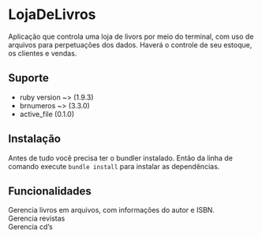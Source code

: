 # LojaDeLivros
Aplicação que controla uma loja de livors por meio do terminal, com uso de arquivos para perpetuações dos dados. Haverá o controle de seu estoque, os clientes e vendas.

## Suporte
+ ruby version ~> (1.9.3)
+ brnumeros ~> (3.3.0)
+ active_file (0.1.0)

## Instalação
Antes de tudo você precisa ter o bundler instalado. Então da linha de comando execute `bundle install` para instalar as dependências.

## Funcionalidades
Gerencia livros em arquivos, com informações do autor e ISBN.  
Gerencia revistas  
Gerencia cd’s
